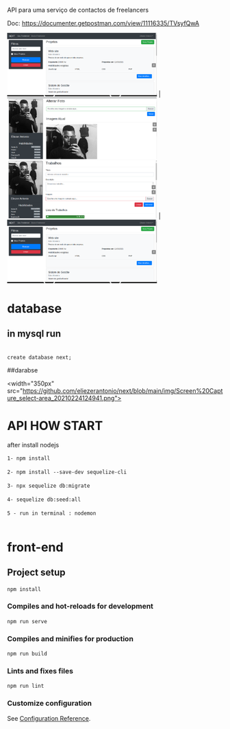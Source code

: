 API para uma serviço de contactos de freelancers

Doc: https://documenter.getpostman.com/view/11116335/TVsyfQwA 

<img width="350px"  src="https://github.com/eliezerantonio/next/blob/main/img/Screen%20Capture_select-area_20210224125104.png"> | <img width="350px"  src="https://github.com/eliezerantonio/next/blob/main/img/Screen%20Capture_select-area_20210224125003.png"> 
<img width="350px"  src="https://github.com/eliezerantonio/next/blob/main/img/Screen%20Capture_select-area_20210224125049.png"> |
<img width="350px"  src="https://github.com/eliezerantonio/next/blob/main/img/Screen%20Capture_select-area_20210224125104.png"> 

# database
## in mysql run
```

create database next;

```
##darabse 

<width="350px"  src="https://github.com/eliezerantonio/next/blob/main/img/Screen%20Capture_select-area_20210224124941.png"> 

# API HOW START
after install nodejs
```
1- npm install

2- npm install --save-dev sequelize-cli

3- npx sequelize db:migrate

4- sequelize db:seed:all 

5 - run in terminal : nodemon


```

#  front-end

## Project setup
```
npm install
```

### Compiles and hot-reloads for development
```
npm run serve
```

### Compiles and minifies for production
```
npm run build
```

### Lints and fixes files
```
npm run lint
```

### Customize configuration
See [Configuration Reference](https://cli.vuejs.org/config/).



